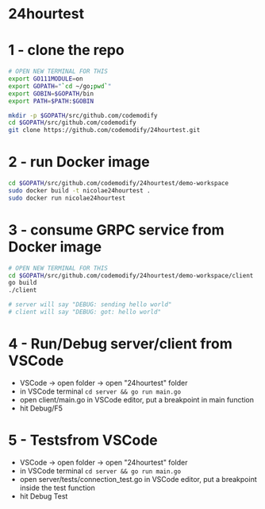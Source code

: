 # 24hourtest


# 1 - clone the repo
```bash
# OPEN NEW TERMINAL FOR THIS
export GO111MODULE=on
export GOPATH="`cd ~/go;pwd`"
export GOBIN=$GOPATH/bin
export PATH=$PATH:$GOBIN

mkdir -p $GOPATH/src/github.com/codemodify
cd $GOPATH/src/github.com/codemodify
git clone https://github.com/codemodify/24hourtest.git
```

# 2 - run Docker image
```bash
cd $GOPATH/src/github.com/codemodify/24hourtest/demo-workspace
sudo docker build -t nicolae24hourtest .
sudo docker run nicolae24hourtest
```

# 3 - consume GRPC service from Docker image
```bash
# OPEN NEW TERMINAL FOR THIS
cd $GOPATH/src/github.com/codemodify/24hourtest/demo-workspace/client
go build
./client

# server will say "DEBUG: sending hello world"
# client will say "DEBUG: got: hello world"
```


# 4 - Run/Debug server/client from VSCode
- VSCode -> open folder -> open "24hourtest" folder
- in VSCode terminal `cd server && go run main.go`
- open client/main.go in VSCode editor, put a breakpoint in main function
- hit Debug/F5

# 5 - Testsfrom VSCode
- VSCode -> open folder -> open "24hourtest" folder
- in VSCode terminal `cd server && go run main.go`
- open server/tests/connection_test.go in VSCode editor, put a breakpoint inside the test function
- hit Debug Test
